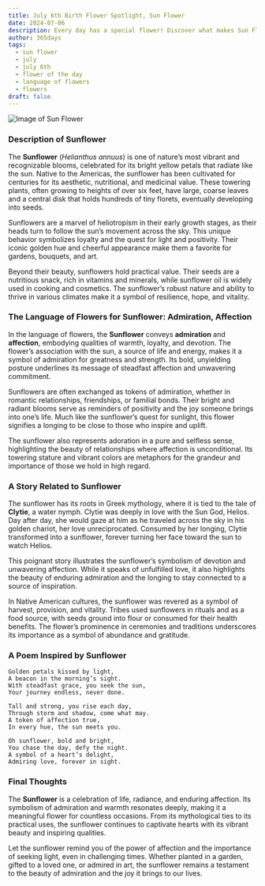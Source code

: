 ```yaml
---
title: July 6th Birth Flower Spotlight, Sun Flower
date: 2024-07-06
description: Every day has a special flower! Discover what makes Sun Flower unique as today’s birth flower and its symbolic meaning.
author: 365days
tags:
  - sun flower
  - july
  - july 6th
  - flower of the day
  - language of flowers
  - flowers
draft: false
---
```


![Image of Sun Flower](https://cdn.pixabay.com/photo/2022/07/30/14/35/sunflowers-7353922_1280.jpg#center)


### Description of Sunflower

The **Sunflower** (_Helianthus annuus_) is one of nature’s most vibrant and recognizable blooms, celebrated for its bright yellow petals that radiate like the sun. Native to the Americas, the sunflower has been cultivated for centuries for its aesthetic, nutritional, and medicinal value. These towering plants, often growing to heights of over six feet, have large, coarse leaves and a central disk that holds hundreds of tiny florets, eventually developing into seeds.

Sunflowers are a marvel of heliotropism in their early growth stages, as their heads turn to follow the sun’s movement across the sky. This unique behavior symbolizes loyalty and the quest for light and positivity. Their iconic golden hue and cheerful appearance make them a favorite for gardens, bouquets, and art.

Beyond their beauty, sunflowers hold practical value. Their seeds are a nutritious snack, rich in vitamins and minerals, while sunflower oil is widely used in cooking and cosmetics. The sunflower’s robust nature and ability to thrive in various climates make it a symbol of resilience, hope, and vitality.

### The Language of Flowers for Sunflower: Admiration, Affection

In the language of flowers, the **Sunflower** conveys **admiration** and **affection**, embodying qualities of warmth, loyalty, and devotion. The flower’s association with the sun, a source of life and energy, makes it a symbol of admiration for greatness and strength. Its bold, unyielding posture underlines its message of steadfast affection and unwavering commitment.

Sunflowers are often exchanged as tokens of admiration, whether in romantic relationships, friendships, or familial bonds. Their bright and radiant blooms serve as reminders of positivity and the joy someone brings into one’s life. Much like the sunflower’s quest for sunlight, this flower signifies a longing to be close to those who inspire and uplift.

The sunflower also represents adoration in a pure and selfless sense, highlighting the beauty of relationships where affection is unconditional. Its towering stature and vibrant colors are metaphors for the grandeur and importance of those we hold in high regard.

### A Story Related to Sunflower

The sunflower has its roots in Greek mythology, where it is tied to the tale of **Clytie**, a water nymph. Clytie was deeply in love with the Sun God, Helios. Day after day, she would gaze at him as he traveled across the sky in his golden chariot, her love unreciprocated. Consumed by her longing, Clytie transformed into a sunflower, forever turning her face toward the sun to watch Helios.

This poignant story illustrates the sunflower’s symbolism of devotion and unwavering affection. While it speaks of unfulfilled love, it also highlights the beauty of enduring admiration and the longing to stay connected to a source of inspiration.

In Native American cultures, the sunflower was revered as a symbol of harvest, provision, and vitality. Tribes used sunflowers in rituals and as a food source, with seeds ground into flour or consumed for their health benefits. The flower’s prominence in ceremonies and traditions underscores its importance as a symbol of abundance and gratitude.

### A Poem Inspired by Sunflower

```
Golden petals kissed by light,  
A beacon in the morning’s sight.  
With steadfast grace, you seek the sun,  
Your journey endless, never done.  

Tall and strong, you rise each day,  
Through storm and shadow, come what may.  
A token of affection true,  
In every hue, the sun meets you.  

Oh sunflower, bold and bright,  
You chase the day, defy the night.  
A symbol of a heart’s delight,  
Admiring love, forever in sight.  
```

### Final Thoughts

The **Sunflower** is a celebration of life, radiance, and enduring affection. Its symbolism of admiration and warmth resonates deeply, making it a meaningful flower for countless occasions. From its mythological ties to its practical uses, the sunflower continues to captivate hearts with its vibrant beauty and inspiring qualities.

Let the sunflower remind you of the power of affection and the importance of seeking light, even in challenging times. Whether planted in a garden, gifted to a loved one, or admired in art, the sunflower remains a testament to the beauty of admiration and the joy it brings to our lives.
